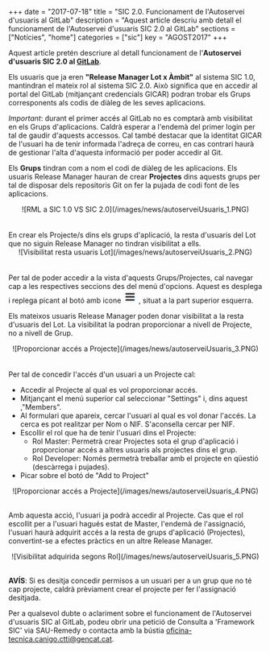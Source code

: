 +++
date        = "2017-07-18"
title       = "SIC 2.0. Funcionament de l'Autoservei d'usuaris al GitLab"
description = "Aquest article descriu amb detall el funcionament de l'Autoservei d'usuaris SIC 2.0 al GitLab"
sections    = ["Notícies", "home"]
categories  = ["sic"]
key         = "AGOST2017"
+++

Aquest article pretén descriure al detall funcionament de l'**Autoservei d'usuaris SIC 2.0 al [GitLab](https://git.intranet.gencat.cat/)**.

Els usuaris que ja eren **"Release Manager Lot x Àmbit"** al sistema SIC 1.0, mantindran el mateix rol al sistema SIC 2.0. Això significa que en accedir al portal del GitLab (mitjançant credencials GICAR) podran trobar els Grups corresponents als codis de diàleg de les seves aplicacions. 

_Important_: durant el primer accés al GitLab no es comptarà amb visibilitat en els Grups d'aplicacions. Caldrà esperar a l'endemà del primer login per tal de gaudir d'aquests accessos. Cal també destacar que la identitat GICAR de l'usuari ha de tenir informada l'adreça de correu, en cas contrari haurà de gestionar l'alta d'aquesta informació per poder accedir al Git.

Els **Grups** tindran com a nom el codi de diàleg de les aplicacions. Els usuaris Release Manager hauran de crear **Projectes** dins aquests grups per tal de disposar dels repositoris Git on fer la pujada de codi font de les aplicacions.

<center>![RML a SIC 1.0 VS SIC 2.0](/images/news/autoserveiUsuaris_1.PNG)</center>
<br/><br/>
En crear els Projecte/s dins els grups d'aplicació, la resta d'usuaris del Lot que no siguin Release Manager no tindran visibilitat a ells. 

<CENTER>![Visibilitat resta usuaris Lot](/images/news/autoserveiUsuaris_2.PNG)</center>
<br/><br/>
Per tal de poder accedir a la vista d'aquests Grups/Projectes, cal navegar cap a les respectives seccions des del menú d'opcions. Aquest es desplega i replega picant al botó amb icone <img style="display:inline" src="/images/news/icone_menu_gitlab.PNG" alt="icone menu gitlab"/> , situat a la part superior esquerra.

Els mateixos usuaris Release Manager poden donar visibilitat a la resta d'usuaris del Lot. La visibilitat la podran proporcionar a nivell de Projecte, no a nivell de Grup.

<CENTER>![Proporcionar accés a Projecte](/images/news/autoserveiUsuaris_3.PNG)</center>
<br/><br/>
Per tal de concedir l'accés d'un usuari a un Projecte cal:

* Accedir al Projecte al qual es vol proporcionar accés.
* Mitjançant el menú superior cal seleccionar "Settings" i, dins aquest ,"Members".
* Al formulari que apareix, cercar l'usuari al qual es vol donar l'accés. La cerca es pot realitzar per Nom o NIF. S'aconsella cercar per NIF.
* Escollir el rol que ha de tenir l'usuari dins el Projecte:
	* Rol Master: Permetrà crear Projectes sota el grup d'aplicació i proporcionar accés a altres usuaris als projectes dins el grup.
	* Rol Developer: Només permetrà treballar amb el projecte en qüestió (descàrrega i pujades).
* Picar sobre el botó de "Add to Project"

<CENTER>![Proporcionar accés a Projecte](/images/news/autoserveiUsuaris_4.PNG)</center>
<br/>

Amb aquesta acció, l'usuari ja podrà accedir al Projecte.
Cas que el rol escollit per a l'usuari hagués estat de Master, l'endemà de l'assignació, l'usuari haurà adquirit accés a la resta de grups d'aplicació (Projectes), convertint-se a efectes pràctics en un altre Release Manager.

<CENTER>![Visibilitat adquirida segons Rol](/images/news/autoserveiUsuaris_5.PNG)</center>
<br/>

**AVÍS**: Si es desitja concedir permisos a un usuari per a un grup que no té cap projecte, caldrà prèviament crear el projecte per fer l'assignació desitjada.



Per a qualsevol dubte o aclariment sobre el funcionament de l'Autoservei d'usuaris SIC al GitLab, podeu obrir una petició de Consulta a 'Framework SIC' via SAU-Remedy o contacta amb la bústia [oficina-tecnica.canigo.ctti@gencat.cat](mailto:oficina-tecnica.canigo.ctti@gencat.cat).
 
 
